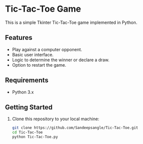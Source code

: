 # Tic-Tac-Toe Game

This is a simple Tkinter Tic-Tac-Toe game implemented in Python.

## Features

- Play against a computer opponent.
- Basic user interface.
- Logic to determine the winner or declare a draw.
- Option to restart the game.

## Requirements

- Python 3.x

## Getting Started

1. Clone this repository to your local machine:

   ```bash
   git clone https://github.com/Sandeepsangle/Tic-Tac-Toe.git
   cd Tic-Tac-Toe
   python Tic-Tac-Toe.py
